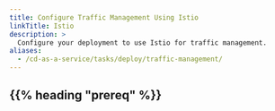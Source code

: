 ```yaml
---
title: Configure Traffic Management Using Istio
linkTitle: Istio
description: >
  Configure your deployment to use Istio for traffic management.
aliases:
  - /cd-as-a-service/tasks/deploy/traffic-management/
---
```


## {{% heading "prereq" %}}